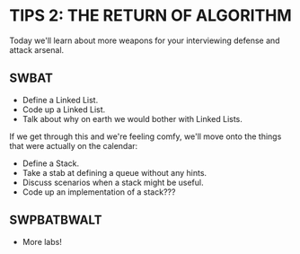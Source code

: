 # TIPS 2: THE RETURN OF ALGORITHM

Today we'll learn about more weapons for your interviewing defense and attack arsenal. 

## SWBAT

- Define a Linked List.
- Code up a Linked List.
- Talk about why on earth we would bother with Linked Lists. 

If we get through this and we're feeling comfy, we'll move onto the things that were actually on the calendar: 

- Define a Stack.
- Take a stab at defining a queue without any hints. 
- Discuss scenarios when a stack might be useful. 
- Code up an implementation of a stack???

## SWPBATBWALT

- More labs!
